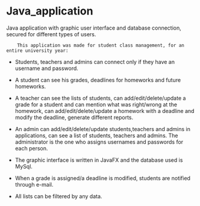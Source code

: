 # Java_application
Java application with graphic user interface and database connection, secured for different types of users. 

        This application was made for student class management, for an entire university year:
   
   - Students, teachers and admins can connect only if they have an username and password. 
   
   - A student can see his grades, deadlines for homeworks and future homeworks.
   
   - A teacher can see the lists of students, can add/edit/delete/update a grade for a student and can mention what was right/wrong at the homework, can add/edit/delete/update a homework with a deadline and modify the deadline, generate different reports.
   
   - An admin can add/edit/delete/update students,teachers and admins in applications, can see a list of students, teachers and admins. The administrator is the one who assigns usernames and passwords for each person. 
   
   - The graphic interface is written in JavaFX and the database used is MySql.
   
   - When a grade is assigned/a deadline is modified, students are notified through e-mail.
   
   - All lists can be filtered by any data.


